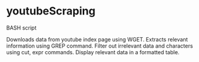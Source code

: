 # youtubeScraping
BASH script 

Downloads data from youtube index page using WGET.
Extracts relevant information using GREP command.
Filter out irrelevant data and characters using cut, expr commands.
Display relevant data in a formatted table.
